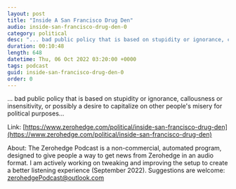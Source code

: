 ```yaml
---
layout: post
title: "Inside A San Francisco Drug Den"
audio: inside-san-francisco-drug-den-0
category: political
desc: "... bad public policy that is based on stupidity or ignorance, callousness or insensitivity, or possibly a desire to capitalize on other people's misery for political purposes..."
duration: 00:10:48
length: 648
datetime: Thu, 06 Oct 2022 03:20:00 +0000
tags: podcast
guid: inside-san-francisco-drug-den-0
order: 0
---
```

... bad public policy that is based on stupidity or ignorance, callousness or insensitivity, or possibly a desire to capitalize on other people's misery for political purposes...

Link: [https://www.zerohedge.com/political/inside-san-francisco-drug-den](https://www.zerohedge.com/political/inside-san-francisco-drug-den)

About: The Zerohedge Podcast is a non-commercial, automated program, designed to give people a way to get news from Zerohedge in an audio format.  I am actively working on tweaking and improving the setup to create a better listening experience (September 2022).  Suggestions are welcome: [zerohedgePodcast@outlook.com](mailto:zerohedgePodcast@outlook.com)